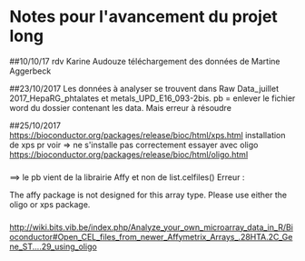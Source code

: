 # Notes pour l'avancement du projet long

##10/10/17
rdv Karine Audouze
téléchargement des données de Martine Aggerbeck

##23/10/2017
Les données à analyser se trouvent dans Raw Data_juillet 2017_HepaRG_phtalates et metals_UPD_E16_093-2bis. 
pb = enlever le fichier word du dossier contenant les data. Mais erreur à résoudre

##25/10/2017
https://bioconductor.org/packages/release/bioc/html/xps.html
installation de xps pr voir
=> ne s'installe pas correctement
essayer avec oligo
https://bioconductor.org/packages/release/bioc/html/oligo.html
###
==> le pb vient de la librairie Affy et non de list.celfiles()
Erreur : 

The affy package is not designed for this array type.
Please use either the oligo or xps package.
###

http://wiki.bits.vib.be/index.php/Analyze_your_own_microarray_data_in_R/Bioconductor#Open_CEL_files_from_newer_Affymetrix_Arrays_.28HTA.2C_Gene_ST....29_using_oligo

